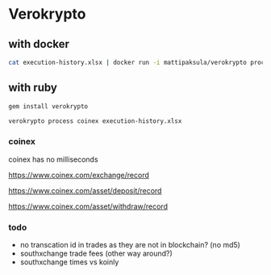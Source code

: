 # Verokrypto

## with docker

```bash
cat execution-history.xlsx | docker run -i mattipaksula/verokrypto process coinex -
```

## with ruby

```bash
gem install verokrypto
```

```bash
verokrypto process coinex execution-history.xlsx
```

### coinex

coinex has no milliseconds

https://www.coinex.com/exchange/record

https://www.coinex.com/asset/deposit/record

https://www.coinex.com/asset/withdraw/record

### todo

* no transcation id in trades as they are not in blockchain? (no md5)
* southxchange trade fees (other way around?)
* southxchange times vs koinly
